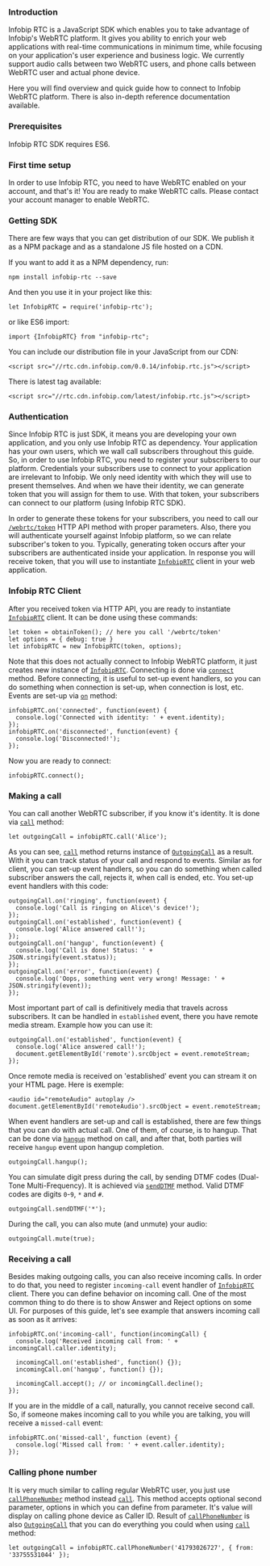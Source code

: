 ### Introduction
Infobip RTC is a JavaScript SDK which enables you to take advantage of Infobip's WebRTC platform. It gives you ability to enrich your web applications with real-time communications in minimum time, while focusing on your application's user experience and business logic. We currently support audio calls between two WebRTC users, and phone calls between WebRTC user and actual phone device.

Here you will find overview and quick guide how to connect to Infobip WebRTC platform. There is also in-depth reference documentation available.

### Prerequisites
Infobip RTC SDK requires ES6.

### First time setup
In order to use Infobip RTC, you need to have WebRTC enabled on your account, and that's it! You are ready to make WebRTC calls. Please contact your account manager to enable WebRTC.

### Getting SDK
There are few ways that you can get distribution of our SDK. We publish it as a NPM package and as a standalone JS file hosted on a CDN.

If you want to add it as a NPM dependency, run:

```
npm install infobip-rtc --save
```

And then you use it in your project like this:

```
let InfobipRTC = require('infobip-rtc');
```

or like ES6 import:

```
import {InfobipRTC} from "infobip-rtc";
```

You can include our distribution file in your JavaScript from our CDN:

```
<script src="//rtc.cdn.infobip.com/0.0.14/infobip.rtc.js"></script>
```

There is latest tag available:

```
<script src="//rtc.cdn.infobip.com/latest/infobip.rtc.js"></script>
```

### Authentication
Since Infobip RTC is just SDK, it means you are developing your own application, and you only use Infobip RTC as dependency. Your application has your own users, which we wall call subscribers throughout this guide. So, in order to use Infobip RTC, you need to register your subscribers to our platform. Credentials your subscribers use to connect to your application are irrelevant to Infobip. We only need identity with which they will use to present themselves. And when we have their identity, we can generate token that you will assign for them to use. With that token, your subscribers can connect to our platform (using Infobip RTC SDK).

In order to generate these tokens for your subscribers, you need to call our [`/webrtc/token`](https://dev.infobip.com/webrtc/generate-token) HTTP API method with proper parameters. Also, there you will authenticate yourself against Infobip platform, so we can relate subscriber's token to you. Typically, generating token occurs after your subscribers are authenticated inside your application.
In response you will receive token, that you will use to instantiate [`InfobipRTC`](https://github.com/infobip/infobip-rtc-js/wiki/InfobipRTC) client in your web application.

### Infobip RTC Client
After you received token via HTTP API, you are ready to instantiate [`InfobipRTC`](https://github.com/infobip/infobip-rtc-js/wiki/InfobipRTC) client. It can be done using these commands:

```
let token = obtainToken(); // here you call '/webrtc/token'
let options = { debug: true }
let infobipRTC = new InfobipRTC(token, options);
```

Note that this does not actually connect to Infobip WebRTC platform, it just creates new instance of [`InfobipRTC`](https://github.com/infobip/infobip-rtc-js/wiki/InfobipRTC). Connecting is done via [`connect`](https://github.com/infobip/infobip-rtc-js/wiki/InfobipRTC#connect) method. Before connecting, it is useful to set-up event handlers, so you can do something when connection is set-up, when connection is lost, etc. Events are set-up via [`on`](https://github.com/infobip/infobip-rtc-js/wiki/InfobipRTC#on) method:

```
infobipRTC.on('connected', function(event) {
  console.log('Connected with identity: ' + event.identity);
});
infobipRTC.on('disconnected', function(event) {
  console.log('Disconnected!');
});
```

Now you are ready to connect:

```
infobipRTC.connect();
```

### Making a call
You can call another WebRTC subscriber, if you know it's identity. It is done via [`call`](https://github.com/infobip/infobip-rtc-js/wiki/InfobipRTC#call) method:

```
let outgoingCall = infobipRTC.call('Alice');
```

As you can see, [`call`](https://github.com/infobip/infobip-rtc-js/wiki/InfobipRTC#call) method returns instance of [`OutgoingCall`](https://github.com/infobip/infobip-rtc-js/wiki/OutgoingCall) as a result. With it you can track status of your call and respond to events. Similar as for client, you can set-up event handlers, so you can do something when called subscriber answers the call, rejects it, when call is ended, etc. You set-up event handlers with this code:

```
outgoingCall.on('ringing', function(event) {
  console.log('Call is ringing on Alice\'s device!');
});
outgoingCall.on('established', function(event) {
  console.log('Alice answered call!');
});
outgoingCall.on('hangup', function(event) {
  console.log('Call is done! Status: ' + JSON.stringify(event.status));
});
outgoingCall.on('error', function(event) {
  console.log('Oops, something went very wrong! Message: ' + JSON.stringify(event));
});
```

Most important part of call is definitively media that travels across subscribers. It can be handled in `established` event, there you have remote media stream. Example how you can use it:

```
outgoingCall.on('established', function(event) {
  console.log('Alice answered call!');
  document.getElementById('remote').srcObject = event.remoteStream;
});
```
Once remote media is received on 'established' event you can stream it on your HTML page. Here is exemple:

```
<audio id="remoteAudio" autoplay />
document.getElementById('remoteAudio').srcObject = event.remoteStream;
```

When event handlers are set-up and call is established, there are few things that you can do with actual call. One of them, of course, is to hangup. That can be done via [`hangup`](https://github.com/infobip/infobip-rtc-js/wiki/Call#hangup) method on call, and after that, both parties will receive `hangup` event upon hangup completion.

```
outgoingCall.hangup();
```

You can simulate digit press during the call, by sending DTMF codes (Dual-Tone Multi-Frequency). It is achieved via [`sendDTMF`](https://github.com/infobip/infobip-rtc-js/wiki/Call#sendDTMF) method. Valid DTMF codes are digits `0`-`9`, `*` and `#`.

```
outgoingCall.sendDTMF('*');
```

During the call, you can also mute (and unmute) your audio:

```
outgoingCall.mute(true);
```

### Receiving a call
Besides making outgoing calls, you can also receive incoming calls. In order to do that, you need to register `incoming-call` event handler of [`InfobipRTC`](https://github.com/infobip/infobip-rtc-js/wiki/InfobipRTC) client. There you can define behavior on incoming call. One of the most common thing to do there is to show Answer and Reject options on some UI. For purposes of this guide, let's see example that answers incoming call as soon as it arrives:

```
infobipRTC.on('incoming-call', function(incomingCall) {
  console.log('Received incoming call from: ' + incomingCall.caller.identity);
   
  incomingCall.on('established', function() {});
  incomingCall.on('hangup', function() {});
 
  incomingCall.accept(); // or incomingCall.decline();
});
```

If you are in the middle of a call, naturally, you cannot receive second call. So, if someone makes incoming call to you while you are talking, you will receive a `missed-call` event:

```
infobipRTC.on('missed-call', function (event) {
  console.log('Missed call from: ' + event.caller.identity);
});
```

### Calling phone number
It is very much similar to calling regular WebRTC user, you just use [`callPhoneNumber`](https://github.com/infobip/infobip-rtc-js/wiki/InfobipRTC#callPhoneNumber) method instead [`call`](https://github.com/infobip/infobip-rtc-js/wiki/InfobipRTC#call). This method accepts optional second parameter, options in which you can define from parameter. It's value will display on calling phone device as Caller ID. Result of [`callPhoneNumber`](https://github.com/infobip/infobip-rtc-js/wiki/InfobipRTC#callPhoneNumber) is also [`OutgoingCall`](https://github.com/infobip/infobip-rtc-js/wiki/OutgoingCall) that you can do everything you could when using [`call`](https://github.com/infobip/infobip-rtc-js/wiki/InfobipRTC#call) method:

```
let outgoingCall = infobipRTC.callPhoneNumber('41793026727', { from: '33755531044' });
```
